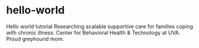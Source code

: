 # hello-world
Hello world tutorial
Researching scalable supportive care for families coping with chronic illness. Center for Behavioral Health & Technology at UVA. Proud greyhound mom.
